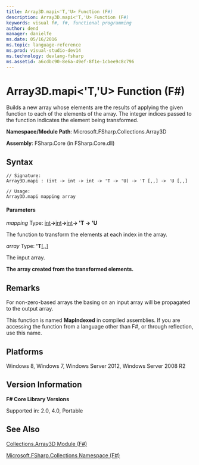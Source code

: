 ```yaml
---
title: Array3D.mapi<'T,'U> Function (F#)
description: Array3D.mapi<'T,'U> Function (F#)
keywords: visual f#, f#, functional programming
author: dend
manager: danielfe
ms.date: 05/16/2016
ms.topic: language-reference
ms.prod: visual-studio-dev14
ms.technology: devlang-fsharp
ms.assetid: a6cdbc90-8e6a-49ef-8f1e-1cbee9c8c796 
---
```


# Array3D.mapi<'T,'U> Function (F#)

Builds a new array whose elements are the results of applying the given function to each of the elements of the array. The integer indices passed to the function indicates the element being transformed.

**Namespace/Module Path**: Microsoft.FSharp.Collections.Array3D

**Assembly**: FSharp.Core (in FSharp.Core.dll)


## Syntax

```
// Signature:
Array3D.mapi : (int -> int -> int -> 'T -> 'U) -> 'T [,,] -> 'U [,,]

// Usage:
Array3D.mapi mapping array
```

#### Parameters
*mapping*
Type: [int](https://msdn.microsoft.com/library/025d5455-3622-4ea5-9573-3ecbd4ee1375)**-&gt;**[int](https://msdn.microsoft.com/library/025d5455-3622-4ea5-9573-3ecbd4ee1375)**-&gt;**[int](https://msdn.microsoft.com/library/025d5455-3622-4ea5-9573-3ecbd4ee1375)**-&gt; 'T -&gt; 'U**


The function to transform the elements at each index in the array.


*array*
Type: **'T**[[,,]](https://msdn.microsoft.com/library/b4e5b35b-dc83-4b50-94aa-85fcf3ccb2b0)


The input array.



**The array created from the transformed elements.**
## Remarks
For non-zero-based arrays the basing on an input array will be propagated to the output array.

This function is named **MapIndexed** in compiled assemblies. If you are accessing the function from a language other than F#, or through reflection, use this name.


## Platforms
Windows 8, Windows 7, Windows Server 2012, Windows Server 2008 R2


## Version Information
**F# Core Library Versions**

Supported in: 2.0, 4.0, Portable




## See Also
[Collections.Array3D Module &#40;F&#35;&#41;](Collections.Array3D-Module-%5BFSharp%5D.md)

[Microsoft.FSharp.Collections Namespace &#40;F&#35;&#41;](Microsoft.FSharp.Collections-Namespace-%5BFSharp%5D.md)

